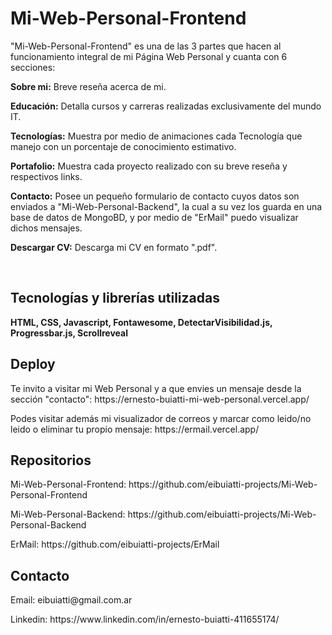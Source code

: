 # 
<h1>Mi-Web-Personal-Frontend</h1> 

<p> "Mi-Web-Personal-Frontend" es una de las 3 partes que hacen al funcionamiento integral de mi Página Web Personal y cuanta con 6 secciones:</p>

<p><strong>Sobre mi:</strong> Breve reseña acerca de mi.</p>
<p><strong>Educación:</strong> Detalla cursos y carreras realizadas exclusivamente del mundo IT.</p>
<p><strong>Tecnologías:</strong> Muestra por medio de animaciones cada Tecnología que manejo con un porcentaje de conocimiento estimativo.</p>
<p><strong>Portafolio:</strong> Muestra cada proyecto realizado con su breve reseña y respectivos links.</p>
<p><strong>Contacto:</strong> Posee un pequeño formulario de contacto cuyos datos son enviados a "Mi-Web-Personal-Backend", la cual a su vez los guarda en una base de datos de MongoBD, y por medio de "ErMail" puedo visualizar dichos mensajes.</p>
<p><strong>Descargar CV:</strong> Descarga mi CV en formato ".pdf".</p><br>
<h2>Tecnologías y librerías utilizadas</h2>
<p><strong>HTML, CSS, Javascript, Fontawesome, DetectarVisibilidad.js, Progressbar.js, Scrollreveal </strong> </p>
<h2>Deploy</h2>
<p>Te invito a visitar mi Web Personal y a que envies un mensaje desde la sección "contacto": https://ernesto-buiatti-mi-web-personal.vercel.app/</p>
<p>Podes visitar además mi visualizador de correos y marcar como leido/no leido o eliminar tu propio mensaje: https://ermail.vercel.app/</p>
<h2>Repositorios</h2>
<p>Mi-Web-Personal-Frontend: https://github.com/eibuiatti-projects/Mi-Web-Personal-Frontend</p>
<p>Mi-Web-Personal-Backend: https://github.com/eibuiatti-projects/Mi-Web-Personal-Backend</p>
<p>ErMail: https://github.com/eibuiatti-projects/ErMail</p>
<h2>Contacto</h2>
<p>Email: eibuiatti@gmail.com.ar</p>
<p>Linkedin: https://www.linkedin.com/in/ernesto-buiatti-411655174/</p>
